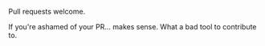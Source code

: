 Pull requests welcome.

If you're ashamed of your PR... makes sense.
What a bad tool to contribute to.
